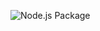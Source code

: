![Node.js Package](https://github.com/cabargues/fc-gha/workflows/Node.js%20Package/badge.svg?branch=master)